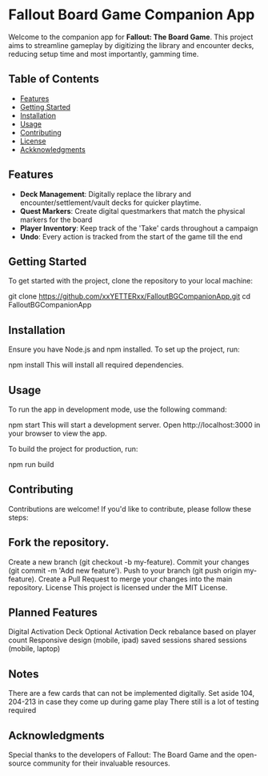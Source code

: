 # Fallout Board Game Companion App

Welcome to the companion app for **Fallout: The Board Game**. This project aims to streamline gameplay by digitizing the library and encounter decks, reducing setup time and most importantly, gamming time.

## Table of Contents
- [Features](#features)
- [Getting Started](#getting-started)
- [Installation](#installation)
- [Usage](#usage)
- [Contributing](#contributing)
- [License](#license)
- [Ackknowledgments](#acknowledgments)

## Features
- **Deck Management**: Digitally replace the library and encounter/settlement/vault decks for quicker playtime.
- **Quest Markers**: Create digital questmarkers that match the physical markers for the board
- **Player Inventory**: Keep track of the 'Take' cards throughout a campaign
-  **Undo**: Every action is tracked from the start of the game till the end

## Getting Started
To get started with the project, clone the repository to your local machine:

git clone https://github.com/xxYETTERxx/FalloutBGCompanionApp.git
cd FalloutBGCompanionApp

## Installation
Ensure you have Node.js and npm installed. To set up the project, run:

npm install
This will install all required dependencies.

## Usage
To run the app in development mode, use the following command:

npm start
This will start a development server. Open http://localhost:3000 in your browser to view the app.

To build the project for production, run:

npm run build

## Contributing
Contributions are welcome! If you'd like to contribute, please follow these steps:

## Fork the repository.
Create a new branch (git checkout -b my-feature).
Commit your changes (git commit -m 'Add new feature').
Push to your branch (git push origin my-feature).
Create a Pull Request to merge your changes into the main repository.
License
This project is licensed under the MIT License.

## Planned Features
Digital Activation Deck
Optional Activation Deck rebalance based on player count
Responsive design (mobile, ipad)
saved sessions
shared sessions (mobile, laptop)

## Notes
There are a few cards that can not be implemented digitally. Set aside 104, 204-213 in case they come up during game play
There still is a lot of testing required



## Acknowledgments
Special thanks to the developers of Fallout: The Board Game and the open-source community for their invaluable resources.
